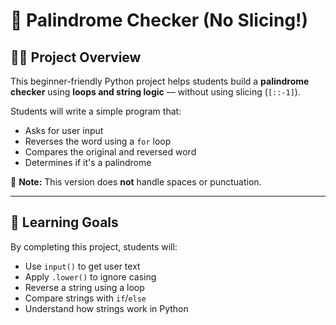 # 🔁 Palindrome Checker (No Slicing!)

## 🧑‍🏫 Project Overview

This beginner-friendly Python project helps students build a **palindrome checker** using **loops and string logic** — without using slicing (`[::-1]`).  

Students will write a simple program that:
- Asks for user input
- Reverses the word using a `for` loop
- Compares the original and reversed word
- Determines if it's a palindrome

📌 **Note:** This version does **not** handle spaces or punctuation.

---

## 🎯 Learning Goals

By completing this project, students will:

- Use `input()` to get user text
- Apply `.lower()` to ignore casing
- Reverse a string using a loop
- Compare strings with `if`/`else`
- Understand how strings work in Python
